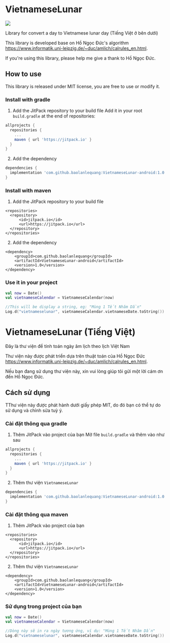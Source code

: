 # VietnameseLunar

[![](https://jitpack.io/v/baolanlequang/VietnameseLunar-android.svg)](https://jitpack.io/#baolanlequang/VietnameseLunar-android)

Library for convert a day to Vietnamese lunar day (Tiếng Việt ở bên dưới)

This library is developed base on Hồ Ngọc Đức's algorithm https://www.informatik.uni-leipzig.de/~duc/amlich/calrules_en.html.

If you're using this library, please help me give a thank to Hồ Ngọc Đức.

## How to use
This library is released under MIT license, you are free to use or modify it.

### Install with gradle
1. Add the JitPack repository to your build file
Add it in your root `build.gradle` at the end of repositories:

```gradle
allprojects {
  repositories {
    ...
    maven { url 'https://jitpack.io' }
  }
}
```
  
2. Add the dependency
```gradle
dependencies {
  implementation 'com.github.baolanlequang:VietnameseLunar-android:1.0'
}
```
  
### Install with maven
1. Add the JitPack repository to your build file

```maven
<repositories>
  <repository>
      <id>jitpack.io</id>
      <url>https://jitpack.io</url>
  </repository>
</repositories>
```

2. Add the dependency

```maven
<dependency>
    <groupId>com.github.baolanlequang</groupId>
    <artifactId>VietnameseLunar-android</artifactId>
    <version>1.0</version>
</dependency>
```

### Use it in your project
```kotlin
val now = Date()
val vietnameseCalendar = VietnameseCalendar(now)

//This will be display a string, eg: "Mùng 1 Tết Nhâm Dần"
Log.d("vietnameselunar", vietnameseCalendar.vietnameseDate.toString())
```

# VietnameseLunar (Tiếng Việt)
Đây là thư viện để tính toán ngày âm lịch theo lịch Việt Nam

Thư viện này được phát triển dựa trên thuật toán của Hồ Ngọc Đức https://www.informatik.uni-leipzig.de/~duc/amlich/calrules_en.html.

Nếu bạn đang sử dụng thư viện này, xin vui lòng giúp tôi gửi một lời cám ơn đến Hồ Ngọc Đức.

## Cách sử dụng
TThư viện này được phát hành dưới giấy phép MIT, do đó bạn có thể tự do sử dụng và chỉnh sửa tuỳ ý.

### Cài đặt thông qua gradle
1. Thêm JitPack vào project của bạn
Mở file `build.gradle` và thêm vào như sau

```gradle
allprojects {
  repositories {
    ...
    maven { url 'https://jitpack.io' }
  }
}
```
  
2. Thêm thư viện `VietnameseLunar`
```gradle
dependencies {
  implementation 'com.github.baolanlequang:VietnameseLunar-android:1.0'
}
```
  
### Cài đặt thông qua maven
1. Thêm JitPack vào project của bạn

```maven
<repositories>
  <repository>
      <id>jitpack.io</id>
      <url>https://jitpack.io</url>
  </repository>
</repositories>
```

2. Thêm thư viện `VietnameseLunar`

```maven
<dependency>
    <groupId>com.github.baolanlequang</groupId>
    <artifactId>VietnameseLunar-android</artifactId>
    <version>1.0</version>
</dependency>
```

### Sử dụng trong project của bạn
```kotlin
val now = Date()
val vietnameseCalendar = VietnameseCalendar(now)

//Dòng này sẽ in ra ngày tương ứng, ví dụ: "Mùng 1 Tết Nhâm Dần"
Log.d("vietnameselunar", vietnameseCalendar.vietnameseDate.toString())
```
